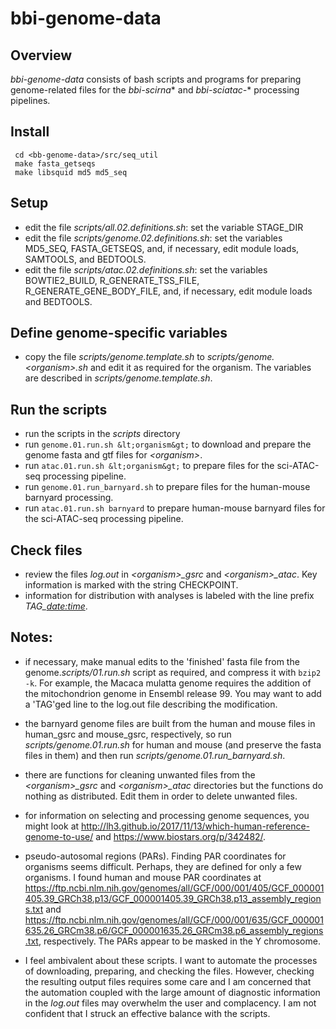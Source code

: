 # bbi-genome-data

## Overview

*bbi-genome-data* consists of bash scripts and programs for preparing genome-related files for the *bbi-scirna*\* and *bbi-sciatac-*\* processing pipelines.

## Install

 ```
  cd <bb-genome-data>/src/seq_util
  make fasta_getseqs
  make libsquid md5 md5_seq
  ```


## Setup

  *  edit the file *scripts/all.02.definitions.sh*: set the variable STAGE_DIR
  *  edit the file *scripts/genome.02.definitions.sh*: set the variables MD5_SEQ, FASTA_GETSEQS, and, if necessary, edit module loads, SAMTOOLS, and BEDTOOLS.
  *  edit the file *scripts/atac.02.definitions.sh*: set the variables BOWTIE2_BUILD, R_GENERATE_TSS_FILE, R_GENERATE_GENE_BODY_FILE, and, if necessary, edit module loads and BEDTOOLS.


## Define genome-specific variables

  *  copy the file *scripts/genome.template.sh* to *scripts/genome.&lt;organism&gt;.sh* and edit it as required for the organism. The variables are described in *scripts/genome.template.sh*.

## Run the scripts
  *  run the scripts in the *scripts* directory
  *  run `genome.01.run.sh &lt;organism&gt;` to download and prepare the genome fasta and gtf files for *&lt;organism&gt;*.
  *  run `atac.01.run.sh &lt;organism&gt;` to prepare files for the sci-ATAC-seq processing pipeline.
  *  run `genome.01.run_barnyard.sh` to prepare files for the human-mouse barnyard processing.
  *  run `atac.01.run.sh barnyard` to prepare human-mouse barnyard files for the sci-ATAC-seq processing pipeline.

## Check files

  *  review the files *log.out* in *&lt;organism&gt;_gsrc* and *&lt;organism&gt;_atac*. Key information is marked with the string CHECKPOINT.
  *  information for distribution with analyses is labeled with the line prefix *TAG_<date:time>*.

## Notes:

  *  if necessary, make manual edits to the 'finished' fasta file from the genome.*scripts/01.run.sh* script as required, and compress it with `bzip2 -k`.  For example, the Macaca mulatta genome requires the addition of the mitochondrion genome in Ensembl release 99. You may want to add a 'TAG'ged line to the log.out file describing the modification.
  *  the barnyard genome files are built from the human and mouse files in human_gsrc and mouse_gsrc, respectively, so run *scripts/genome.01.run.sh* for human and mouse (and preserve the fasta files in them) and then run *scripts/genome.01.run_barnyard.sh*.
  *  there are functions for cleaning unwanted files from the *&lt;organism&gt;_gsrc* and *&lt;organism&gt;_atac* directories but the functions do nothing as distributed. Edit them in order to delete unwanted files.
*  for information on selecting and processing genome sequences, you might look at <http://lh3.github.io/2017/11/13/which-human-reference-genome-to-use/> and <https://www.biostars.org/p/342482/>.
  *  pseudo-autosomal regions (PARs). Finding PAR coordinates for organisms seems difficult. Perhaps, they are defined for only a few organisms. I found human and mouse PAR coordinates at <https://ftp.ncbi.nlm.nih.gov/genomes/all/GCF/000/001/405/GCF_000001405.39_GRCh38.p13/GCF_000001405.39_GRCh38.p13_assembly_regions.txt> and <https://ftp.ncbi.nlm.nih.gov/genomes/all/GCF/000/001/635/GCF_000001635.26_GRCm38.p6/GCF_000001635.26_GRCm38.p6_assembly_regions.txt>, respectively. The PARs appear to be masked in the Y chromosome.

  *  I feel ambivalent about these scripts. I want to automate the processes of downloading, preparing, and checking the files. However, checking the resulting output files requires some care and I am concerned that the automation coupled with the large amount of diagnostic information in the *log.out* files may overwhelm the user and complacency. I am not confident that I struck an effective balance with the scripts.


